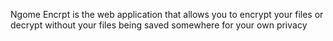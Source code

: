 Ngome Encrpt is the web application that allows you to encrypt your files or decrypt without your files being saved somewhere for your own privacy
